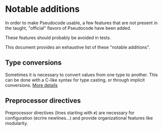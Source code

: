 # Notable additions

In order to make Pseudocode usable, a few features that are not present in the taught, "official" flavors of Pseudocode have been added.

These features should probably be avoided in tests.

This document provides an exhaustive list of these "notable additions".

## Type conversions

Sometimes it is necessary to convert values from one type to another. This can be done with a C-like syntax for type casting, or through implicit conversions. [More details](Conversions.md)

## Preprocessor directives

Preprocessor directives (lines starting with `#`) are necessary for configuration (ecrire newlines&hellip;) and provide organizational features like modularity.
